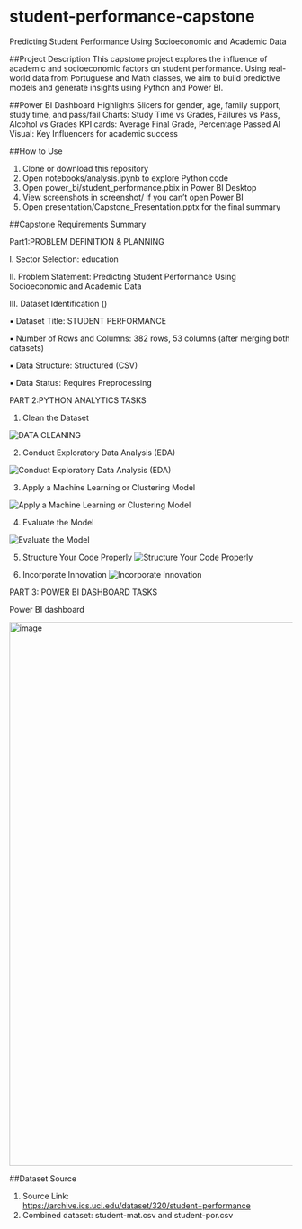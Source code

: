# student-performance-capstone
Predicting Student Performance Using Socioeconomic and Academic Data

##Project Description
This capstone project explores the influence of academic and socioeconomic factors on student performance. Using real-world data from Portuguese and Math classes, we aim to build predictive models and generate insights using Python and Power BI.

##Power BI Dashboard Highlights
Slicers for gender, age, family support, study time, and pass/fail
Charts: Study Time vs Grades, Failures vs Pass, Alcohol vs Grades
KPI cards: Average Final Grade, Percentage Passed
AI Visual: Key Influencers for academic success

##How to Use
1. Clone or download this repository
2. Open notebooks/analysis.ipynb to explore Python code
3. Open power_bi/student_performance.pbix in Power BI Desktop
4. View screenshots in screenshot/ if you can’t open Power BI
5. Open presentation/Capstone_Presentation.pptx for the final summary

##Capstone Requirements Summary


Part1:PROBLEM DEFINITION & PLANNING 


I.	Sector Selection: education

II.	Problem Statement: Predicting Student Performance Using Socioeconomic and Academic Data

III.	Dataset Identification ()

▪ Dataset Title: STUDENT PERFORMANCE

▪ Number of Rows and Columns: 382 rows, 53 columns (after merging both datasets)

▪ Data Structure: Structured (CSV) 

▪ Data Status: Requires Preprocessing

PART 2:PYTHON ANALYTICS TASKS
   1. Clean the Dataset
      
   ![DATA CLEANING](https://github.com/user-attachments/assets/298e7500-00d6-4643-9936-888021450496)






   2. Conduct Exploratory Data Analysis (EDA)
 
   ![Conduct Exploratory Data Analysis (EDA)](https://github.com/user-attachments/assets/194b12be-21a5-44f6-b294-748e1785d0e4)





   3. Apply a Machine Learning or Clustering Model

   ![Apply a Machine Learning or Clustering Model](https://github.com/user-attachments/assets/4e5c65c0-815f-4991-9c4d-5c8f1df5f254)






   4. Evaluate the Model
      
   ![Evaluate the Model](https://github.com/user-attachments/assets/98d31723-2163-4543-9447-a7c85040d711)

   5. Structure Your Code Properly
   ![Structure Your Code Properly](https://github.com/user-attachments/assets/3bba9e47-96f7-43e4-857e-7a003957f8a8)

   6. Incorporate Innovation
   ![Incorporate Innovation](https://github.com/user-attachments/assets/f06d1bec-3c0e-4494-8c37-28ab5d776055)

PART 3: POWER BI DASHBOARD TASKS


Power BI dashboard

<img width="1919" height="967" alt="image" src="https://github.com/user-attachments/assets/6f472a02-01a1-48e3-986b-31e162f9d62e" />


##Dataset Source
1. Source Link: https://archive.ics.uci.edu/dataset/320/student+performance
2. Combined dataset: student-mat.csv and student-por.csv
